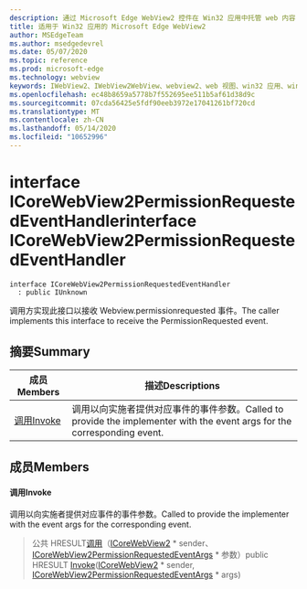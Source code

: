 ```yaml
---
description: 通过 Microsoft Edge WebView2 控件在 Win32 应用中托管 web 内容
title: 适用于 Win32 应用的 Microsoft Edge WebView2
author: MSEdgeTeam
ms.author: msedgedevrel
ms.date: 05/07/2020
ms.topic: reference
ms.prod: microsoft-edge
ms.technology: webview
keywords: IWebView2、IWebView2WebView、webview2、web 视图、win32 应用、win32、edge、ICoreWebView2、ICoreWebView2Controller、浏览器控件、边缘 html
ms.openlocfilehash: ec48b8659a5778b7f552695ee511b5af61d38d9c
ms.sourcegitcommit: 07cda56425e5fdf90eeb3972e17041261bf720cd
ms.translationtype: MT
ms.contentlocale: zh-CN
ms.lasthandoff: 05/14/2020
ms.locfileid: "10652996"
---
```

# <span data-ttu-id="95fd1-104">interface ICoreWebView2PermissionRequestedEventHandler</span><span class="sxs-lookup"><span data-stu-id="95fd1-104">interface ICoreWebView2PermissionRequestedEventHandler</span></span> 

```
interface ICoreWebView2PermissionRequestedEventHandler
  : public IUnknown
```

<span data-ttu-id="95fd1-105">调用方实现此接口以接收 Webview.permissionrequested 事件。</span><span class="sxs-lookup"><span data-stu-id="95fd1-105">The caller implements this interface to receive the PermissionRequested event.</span></span>

## <span data-ttu-id="95fd1-106">摘要</span><span class="sxs-lookup"><span data-stu-id="95fd1-106">Summary</span></span>

 <span data-ttu-id="95fd1-107">成员</span><span class="sxs-lookup"><span data-stu-id="95fd1-107">Members</span></span>                        | <span data-ttu-id="95fd1-108">描述</span><span class="sxs-lookup"><span data-stu-id="95fd1-108">Descriptions</span></span>
--------------------------------|---------------------------------------------
[<span data-ttu-id="95fd1-109">调用</span><span class="sxs-lookup"><span data-stu-id="95fd1-109">Invoke</span></span>](#invoke) | <span data-ttu-id="95fd1-110">调用以向实施者提供对应事件的事件参数。</span><span class="sxs-lookup"><span data-stu-id="95fd1-110">Called to provide the implementer with the event args for the corresponding event.</span></span>

## <span data-ttu-id="95fd1-111">成员</span><span class="sxs-lookup"><span data-stu-id="95fd1-111">Members</span></span>

#### <span data-ttu-id="95fd1-112">调用</span><span class="sxs-lookup"><span data-stu-id="95fd1-112">Invoke</span></span> 

<span data-ttu-id="95fd1-113">调用以向实施者提供对应事件的事件参数。</span><span class="sxs-lookup"><span data-stu-id="95fd1-113">Called to provide the implementer with the event args for the corresponding event.</span></span>

> <span data-ttu-id="95fd1-114">公共 HRESULT[调用](#invoke)（[ICoreWebView2](icorewebview2.md) \* sender、 [ICoreWebView2PermissionRequestedEventArgs](icorewebview2permissionrequestedeventargs.md) \* 参数）</span><span class="sxs-lookup"><span data-stu-id="95fd1-114">public HRESULT [Invoke](#invoke)([ICoreWebView2](icorewebview2.md) \* sender, [ICoreWebView2PermissionRequestedEventArgs](icorewebview2permissionrequestedeventargs.md) \* args)</span></span>

